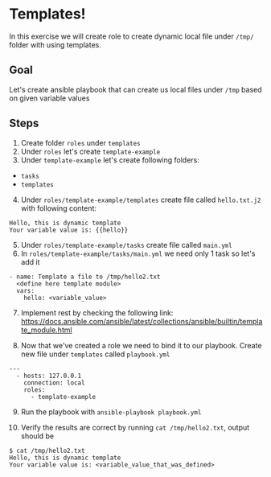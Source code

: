 # Templates!

In this exercise we will create role to create dynamic local file under `/tmp/` folder with using templates.

## Goal
Let's create ansible playbook that can create us local files under `/tmp` based on given variable values

## Steps

1. Create folder `roles` under `templates`
2. Under `roles` let's create `template-example`
3. Under `template-example` let's create following folders:
  * `tasks`
  * `templates`
4. Under `roles/template-example/templates` create file called `hello.txt.j2` with following content:
```
Hello, this is dynamic template
Your variable value is: {{hello}}
```
5. Under `roles/template-example/tasks` create file called `main.yml`
6. In `roles/template-example/tasks/main.yml` we need only 1 task so let's add it
```
- name: Template a file to /tmp/hello2.txt
  <define here template module>
  vars:
    hello: <variable_value>
```
7. Implement rest by checking the following link: https://docs.ansible.com/ansible/latest/collections/ansible/builtin/template_module.html

8. Now that we've created a role we need to bind it to our playbook. Create new file under `templates` called `playbook.yml`
```
---
  - hosts: 127.0.0.1
    connection: local
    roles:
      - template-example
```

9. Run the playbook with `ansible-playbook playbook.yml`

10. Verify the results are correct by running `cat /tmp/hello2.txt`, output should be
```
$ cat /tmp/hello2.txt
Hello, this is dynamic template
Your variable value is: <variable_value_that_was_defined>
```
